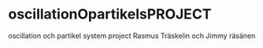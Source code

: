 # oscillationOpartikelsPROJECT
oscillation och partikel system project Rasmus Träskelin och Jimmy räsänen
